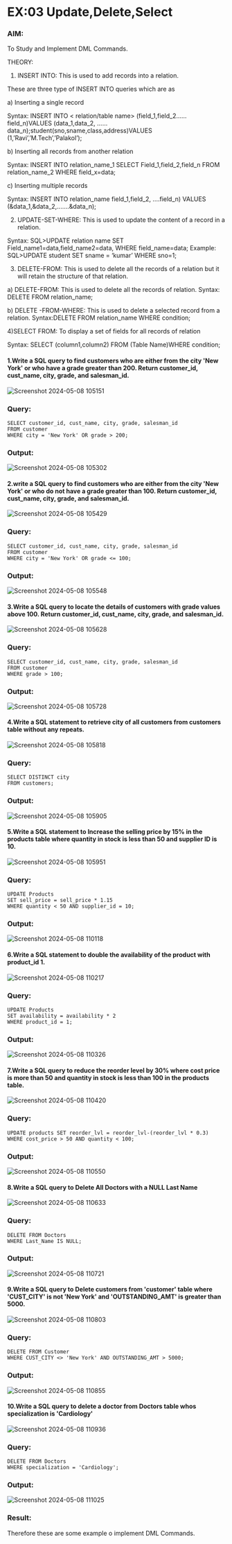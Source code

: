 # EX:03 Update,Delete,Select

### AIM:          
 
To Study and Implement DML Commands.

THEORY:

1. INSERT INTO: This is used to add records into a relation. 

These are three type of INSERT INTO queries which are as 

a) Inserting a single record 

Syntax:
 INSERT INTO < relation/table name> (field_1,field_2……field_n)VALUES (data_1,data_2, ...... data_n);student(sno,sname,class,address)VALUES (1,’Ravi’,’M.Tech’,’Palakol’); 

 b) Inserting all records from another relation

Syntax:
 INSERT INTO relation_name_1 SELECT Field_1,field_2,field_n FROM relation_name_2 WHERE field_x=data;

 c) Inserting multiple records 

Syntax: INSERT INTO relation_name field_1,field_2, ....field_n) VALUES (&data_1,&data_2,.......&data_n); 


2. UPDATE-SET-WHERE: 
This is used to update the content of a record in a relation. 

Syntax:
 SQL>UPDATE relation name SET Field_name1=data,field_name2=data, WHERE field_name=data; Example: SQL>UPDATE student SET sname = ‘kumar’ WHERE sno=1; 


3. DELETE-FROM: This is used to delete all the records of a relation but it will retain the structure of that relation. 

a) DELETE-FROM: This is used to delete all the records of relation. 
Syntax: DELETE FROM relation_name;

b) DELETE -FROM-WHERE: This is used to delete a selected record from a relation. 
Syntax:DELETE FROM relation_name WHERE condition; 


4)SELECT FROM: To display a set of fields for all records of relation

Syntax: 
SELECT (column1,column2) FROM (Table Name)WHERE condition;



#### 1.Write a SQL query to find customers who are either from the city 'New York' or who have a grade greater than 200. Return customer_id, cust_name, city, grade, and salesman_id.
![Screenshot 2024-05-08 105151](https://github.com/syedmokthiyar/DBMS--EX-03/assets/118787294/3b5bee2a-e508-421f-adbb-62e90298744c)
### Query:
```
SELECT customer_id, cust_name, city, grade, salesman_id
FROM customer
WHERE city = 'New York' OR grade > 200;
```
### Output:
![Screenshot 2024-05-08 105302](https://github.com/syedmokthiyar/DBMS--EX-03/assets/118787294/7e1546b7-e8f1-41c9-8c6b-b55580627321)
#### 2.write a SQL query to find customers who are either from the city 'New York' or who do not have a grade greater than 100. Return customer_id, cust_name, city, grade, and salesman_id.
![Screenshot 2024-05-08 105429](https://github.com/syedmokthiyar/DBMS--EX-03/assets/118787294/8c974188-f645-479d-adb6-41f1df1fc0f7)
### Query:
```
SELECT customer_id, cust_name, city, grade, salesman_id
FROM customer
WHERE city = 'New York' OR grade <= 100;
```
### Output:
![Screenshot 2024-05-08 105548](https://github.com/syedmokthiyar/DBMS--EX-03/assets/118787294/53cf58a6-4a19-4776-ae2a-66d93507abb8)
#### 3.Write a SQL query to locate the details of customers with grade values above 100. Return customer_id, cust_name, city, grade, and salesman_id.
![Screenshot 2024-05-08 105628](https://github.com/syedmokthiyar/DBMS--EX-03/assets/118787294/7dd834df-47c5-4bfc-8b79-09e55bae1830)
### Query:
```
SELECT customer_id, cust_name, city, grade, salesman_id
FROM customer
WHERE grade > 100;
```
### Output:
![Screenshot 2024-05-08 105728](https://github.com/syedmokthiyar/DBMS--EX-03/assets/118787294/d6352423-4e65-49d9-8138-2f2b801f4d5b)
#### 4.Write a SQL statement to retrieve city of all customers from customers table without any repeats.
![Screenshot 2024-05-08 105818](https://github.com/syedmokthiyar/DBMS--EX-03/assets/118787294/dae84a39-a1e6-4166-aa74-f2bb4321bf3e)
### Query:
```
SELECT DISTINCT city
FROM customers;
```
### Output:
![Screenshot 2024-05-08 105905](https://github.com/syedmokthiyar/DBMS--EX-03/assets/118787294/93263e23-e1cd-49ce-a505-eff1e2fcf079)

#### 5.Write a SQL statement to Increase the selling price by 15% in the products table where quantity in stock is less than 50 and supplier ID is 10.
![Screenshot 2024-05-08 105951](https://github.com/syedmokthiyar/DBMS--EX-03/assets/118787294/a12fa1be-8951-4179-ba17-bfc82d2ca856)
### Query:
```
UPDATE Products
SET sell_price = sell_price * 1.15
WHERE quantity < 50 AND supplier_id = 10;
```
### Output:
![Screenshot 2024-05-08 110118](https://github.com/syedmokthiyar/DBMS--EX-03/assets/118787294/194cde2a-69a3-422f-b31d-afab240aca34)
#### 6.Write a SQL statement to double the availability of the product with product_id 1.
![Screenshot 2024-05-08 110217](https://github.com/syedmokthiyar/DBMS--EX-03/assets/118787294/fcb738e2-b492-48d1-9d4a-4640e32fb2f5)
### Query:
```
UPDATE Products
SET availability = availability * 2
WHERE product_id = 1;
```
### Output:
![Screenshot 2024-05-08 110326](https://github.com/syedmokthiyar/DBMS--EX-03/assets/118787294/97a3ab2e-8cd6-41bd-8e81-c634772ad922)
#### 7.Write a SQL query to reduce the reorder level by 30% where cost price is more than 50 and quantity in stock is less than 100 in the products table.
![Screenshot 2024-05-08 110420](https://github.com/syedmokthiyar/DBMS--EX-03/assets/118787294/176e3745-4256-41fb-8287-bd69cc4bd8ee)
### Query:
```
UPDATE products SET reorder_lvl = reorder_lvl-(reorder_lvl * 0.3) 
WHERE cost_price > 50 AND quantity < 100;
```
### Output:
![Screenshot 2024-05-08 110550](https://github.com/syedmokthiyar/DBMS--EX-03/assets/118787294/8e857204-3b12-4579-9c54-1d7aa8e8786a)
#### 8.Write a SQL query to Delete All Doctors with a NULL Last Name
![Screenshot 2024-05-08 110633](https://github.com/syedmokthiyar/DBMS--EX-03/assets/118787294/9a2fcf4c-83e2-4a52-bf64-f7b1fcf56479)
### Query:
```
DELETE FROM Doctors
WHERE Last_Name IS NULL;
```
### Output:
![Screenshot 2024-05-08 110721](https://github.com/syedmokthiyar/DBMS--EX-03/assets/118787294/65e74f73-34bf-4da0-a8f4-ce7a59b6e1af)
#### 9.Write a SQL query to Delete customers from 'customer' table where 'CUST_CITY' is not 'New York' and 'OUTSTANDING_AMT' is greater than 5000.
![Screenshot 2024-05-08 110803](https://github.com/syedmokthiyar/DBMS--EX-03/assets/118787294/96f0bb33-1a7b-44a7-960a-476b60d1a001)
### Query:
```
DELETE FROM Customer
WHERE CUST_CITY <> 'New York' AND OUTSTANDING_AMT > 5000;
```
### Output:
![Screenshot 2024-05-08 110855](https://github.com/syedmokthiyar/DBMS--EX-03/assets/118787294/b93e39c2-101f-49f8-95dc-4fdafe861696)
#### 10.Write a SQL query to delete a doctor from Doctors table whos specialization is 'Cardiology'
![Screenshot 2024-05-08 110936](https://github.com/syedmokthiyar/DBMS--EX-03/assets/118787294/575fc0fd-00ea-4636-8b44-e6c290331df1)
### Query:
```
DELETE FROM Doctors
WHERE specialization = 'Cardiology';
```
### Output:
![Screenshot 2024-05-08 111025](https://github.com/syedmokthiyar/DBMS--EX-03/assets/118787294/16973715-8135-4af9-a0b2-ea87c0611a44)

### Result:
Therefore these are some example o implement DML Commands.
